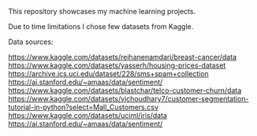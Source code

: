 This repository showcases my machine learning projects.

Due to time limitations I chose few datasets from Kaggle.


Data sources: 

https://www.kaggle.com/datasets/reihanenamdari/breast-cancer/data
https://www.kaggle.com/datasets/yasserh/housing-prices-dataset
https://archive.ics.uci.edu/dataset/228/sms+spam+collection
https://ai.stanford.edu/~amaas/data/sentiment/
https://www.kaggle.com/datasets/blastchar/telco-customer-churn/data
https://www.kaggle.com/datasets/vjchoudhary7/customer-segmentation-tutorial-in-python?select=Mall_Customers.csv
https://www.kaggle.com/datasets/uciml/iris/data
https://ai.stanford.edu/~amaas/data/sentiment/
